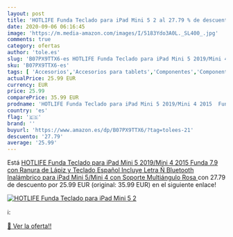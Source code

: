 ```yaml
---
layout: post
title: 'HOTLIFE Funda Teclado para iPad Mini 5 2 al 27.79 % de descuento'
date: 2020-09-06 06:16:45
image: 'https://m.media-amazon.com/images/I/5183Ydo3A0L._SL400_.jpg'
comments: true
category: ofertas
author: 'tole.es'
slug: 'B07PX9TTX6-es HOTLIFE Funda Teclado para iPad Mini 5 2019/Mini 4 2015...'
sku: 'B07PX9TTX6-es'
tags: [ 'Accesorios','Accesorios para tablets','Componentes','Componentes y piezas para portátiles','Informática','Teclados de repuesto para portátiles y netbooks','Teclados para tablets','ipad', ]
actualPrice: 25.99 EUR
currency: EUR
price: 25.99
comparePrice: 35.99 EUR
prodname: 'HOTLIFE Funda Teclado para iPad Mini 5 2019/Mini 4 2015  Funda 7.9   con Ranura de Lápiz y Teclado Español  Incluye Letra Ñ  Bluetooth Inalámbrico para iPad Mini 5/Mini 4 con Soporte Multiángulo Rosa '
country: 'es'
flag: '🇪🇸'
brand: ''
buyurl: 'https://www.amazon.es/dp/B07PX9TTX6/?tag=tolees-21'
descuento: '27.79'
average: '25.99'
---
```


Está [HOTLIFE Funda Teclado para iPad Mini 5 2019/Mini 4 2015  Funda 7.9   con Ranura de Lápiz y Teclado Español  Incluye Letra Ñ  Bluetooth Inalámbrico para iPad Mini 5/Mini 4 con Soporte Multiángulo Rosa ](https://www.amazon.es/dp/B07PX9TTX6/?tag=tolees-21) con 27.79 de descuento por 25.99 EUR (original: 35.99 EUR) en el siguiente enlace!

[![HOTLIFE Funda Teclado para iPad Mini 5 2](https://m.media-amazon.com/images/I/5183Ydo3A0L._SL400_.jpg)](https://www.amazon.es/dp/B07PX9TTX6/?tag=tolees-21)

ℹ️:


[🛒 Ver la oferta!!](https://www.amazon.es/dp/B07PX9TTX6/?tag=tolees-21)
